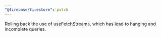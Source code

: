 ```yaml
---
"@firebase/firestore": patch
---
```


Rolling back the use of useFetchStreams, which has lead to hanging and incomplete queries.
